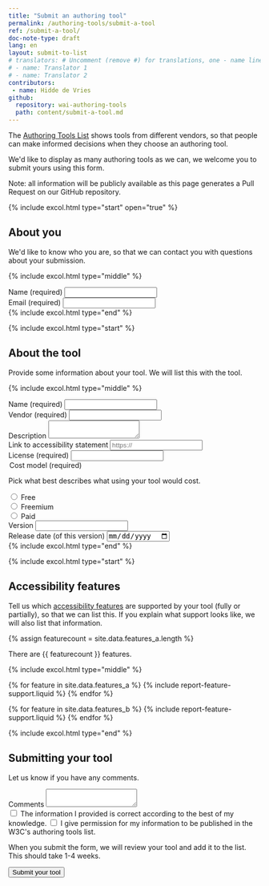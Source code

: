 ```yaml
---
title: "Submit an authoring tool"
permalink: /authoring-tools/submit-a-tool
ref: /submit-a-tool/
doc-note-type: draft
lang: en
layout: submit-to-list
# translators: # Uncomment (remove #) for translations, one - name line per translator.
# - name: Translator 1
# - name: Translator 2
contributors:
 - name: Hidde de Vries
github:
  repository: wai-authoring-tools
  path: content/submit-a-tool.md
---
```


<div style="grid-column: 4 / span 4">

<style>
{% include css/styles.css %}
main > header { grid-column: 4 / span 4; }
</style>

<form>
  <p>The <a href="../">Authoring Tools List</a> shows tools from different vendors, so that people can make informed decisions when they choose an authoring tool.</p>
  <p>We'd like to display as many authoring tools as we can, we welcome you to submit yours using this form.</p>
  <p>Note: all information will be publicly available as this page generates a Pull Request on our GitHub repository.</p>

  <div class="excol-all"></div>
  
  {% include excol.html type="start" open="true" %}
  <h2 id="about-you">About you</h2>
  <p>We'd like to know who you are, so that we can contact you with questions about your submission.</p>

  {% include excol.html type="middle" %}
  <div class="field">
    <label for="submitter-name">Name (required)</label>
    <input type="text" id="submitter-name" required>
  </div>
  <div class="field">
    <label for="submitter-email">Email (required)</label>
    <input type="email" id="submitter-email" required>
  </div>
  {% include excol.html type="end" %}

  {% include excol.html type="start" %}
  <h2 id="the-tool">About the tool</h2>
  <p>Provide some information about your tool. We will list this with the tool.</p>

  {% include excol.html type="middle" %}
  <div class="field">
    <label for="tool-name">Name (required)</label>
    <input type="text" id="tool-name" required>
  </div>
  <div class="field">
    <label for="tool-vendor">Vendor (required)</label>
    <input type="text" id="tool-vendor" required>
  </div>
  <div class="field">
    <label for="tool-description">Description</label>
    <textarea id="tool-description"></textarea>
  </div>
  <div class="field">
    <label for="tool-statement">Link to accessibility statement</label>
    <input type="text" id="tool-statement" placeholder="https://">
  </div>
  <div class="field">
    <label for="tool-license">License (required)</label>
    <input type="text" id="tool-license" required>
  </div>
  <div class="field">
    <legend>Cost model (required)</legend>
    <p>Pick what best describes what using your tool would cost.</p>
    <div class="radio-field">
      <input id="tool-cost-model-free" type="radio" name="tool-cost-model">
      <label for="tool-cost-model-free">Free</label>
    </div>
    <div class="radio-field">
      <input id="tool-cost-model-freemium" type="radio" name="tool-cost-model">
      <label for="tool-cost-model-freemium">Freemium</label>
    </div>
    <div class="radio-field">
      <input id="tool-cost-model-paid" type="radio" name="tool-cost-model">
      <label for="tool-cost-model-paid">Paid</label>
    </div>
  </div>
  <div class="field">
    <label for="tool-version">Version</label>
    <input type="text" id="tool-version">
  </div>
  <div class="field">
    <label for="tool-release-date">Release date (of this version)</label>
    <input type="date" id="tool-release-date">
  </div>
  {% include excol.html type="end" %}


  {% include excol.html type="start" %}
  <h2 id="accessibility-features">Accessibility features</h2>
  <p>Tell us which <a href="../selecting#features">accessibility features</a> are supported by your tool (fully or partially), so that we can list this. If you explain what support looks like, we will also list that information.</p>
  
  {% assign featurecount = site.data.features_a.length %}
  <p>There are {{ featurecount }} features.</p>

  {% include excol.html type="middle" %}
  <div class="field">

  {% for feature in site.data.features_a %}
  {% include report-feature-support.liquid %}
  {% endfor %}

  {% for feature in site.data.features_b %}
  {% include report-feature-support.liquid %}
  {% endfor %}

  </div>
  {% include excol.html type="end" %}

  <h2>Submitting your tool</h2>
  <p>Let us know if you have any comments.</p>
  <div class="field">
    <label for="comments">Comments</label>
    <textarea id="comments"></textarea>
  </div>

  <div class="field">
    <label><input type="checkbox" required> The information I provided is correct according to the best of my knowledge.</label>
    <label><input type="checkbox" required> I give permission for my information to be published in the W3C's authoring tools list.</label>
  </div>
  <p>When you submit the form, we will review your tool and add it to the list. This should take 1-4 weeks.</p>
  <div class="field">
    <button type="submit">Submit your tool</button>
  </div>
</form>

</div>